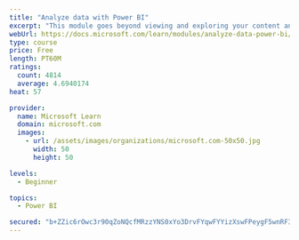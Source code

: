 ```yaml
---
title: "Analyze data with Power BI"
excerpt: "This module goes beyond viewing and exploring your content and explains how to interact with it by working with reports and dashboards to uncover and share new business insights."
webUrl: https://docs.microsoft.com/learn/modules/analyze-data-power-bi/
type: course
price: Free
length: PT60M
ratings:
  count: 4814
  average: 4.6940174
heat: 57

provider:
  name: Microsoft Learn
  domain: microsoft.com
  images:
    - url: /assets/images/organizations/microsoft.com-50x50.jpg
      width: 50
      height: 50

levels:
  - Beginner

topics:
  - Power BI

secured: "b+ZZic6rOwc3r90qZoNQcfMRzzYNS0xYo3DrvFYqwFYYizXswFPeygF5wnRF3Wm+QuMMzdlbASx+9o8rybzK1+WxR82G+qQiUrFgAmDILNow4+m9j9N/Y50TqhajY0wy6BHRRk3/nAWa/t2O7rUYxybutV142WY61G2M76suAv52U1IdcMpZcRUI2mk+IXjbx/belGiq3HW1Kx9svzRaSGL9oc1p3GtMoOi+L5PzW9x/FlaMQkx4HMZWHEzqao4aulG/5/OMbyaX15KwMV5TGQWA0+Fj4zqNJ8XNQlhmKy5O4oOBD7meSWI2ZVYGZ3TOC60jfifL7uzt2WlNGpAUxyuzedBWLbVYZ4Wwzdsl6cY7iHHhDtde3QnI4rJwGBoa/BiRbaK3VrExLS1Rwc3kicg/Aq6/LDMMF+twvoSGgw4=;w2sqotgYY0xqsIT4wxmL0A=="
---
```


